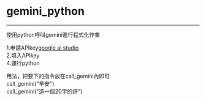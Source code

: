 # gemini_python
-----------------
使用python呼叫gemini進行程式化作業<br>


1.申請APIkey[google ai studio](https://aistudio.google.com/app/prompts/new_chat)<br>
2.填入APIkey<br>
4.運行python<br>

用法，把要下的指令放在call_gemini內即可<br>
call_gemini("早安")<br>
call_gemini("造一個20字的詩")<br>
